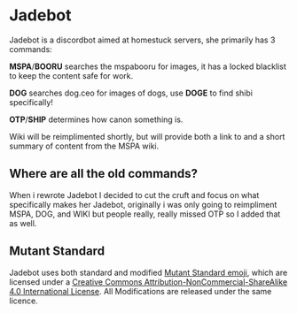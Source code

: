 # Jadebot

Jadebot is a discordbot aimed at homestuck servers, she primarily has 3 commands:


**MSPA**/**BOORU** searches the mspabooru for images, it has a locked blacklist to keep the content safe for work.

**DOG** searches dog.ceo for images of dogs, use **DOGE** to find shibi specifically!

**OTP**/**SHIP** determines how canon something is.

Wiki will be reimplimented shortly, but will provide both a link to and a short summary of content from the MSPA wiki.

## Where are all the old commands?

When i rewrote Jadebot I decided to cut the cruft and focus on what specifically makes her Jadebot, originally i was only going to reimpliment MSPA, DOG, and WIKI but people really, really missed OTP so I added that as well.

## Mutant Standard
 Jadebot uses both standard and modified [Mutant Standard emoji](https://mutant.tech), which are licensed under a [Creative Commons Attribution-NonCommercial-ShareAlike 4.0 International License](https://creativecommons.org/licenses/by-nc-sa/4.0/). All Modifications are released under the same licence. 
